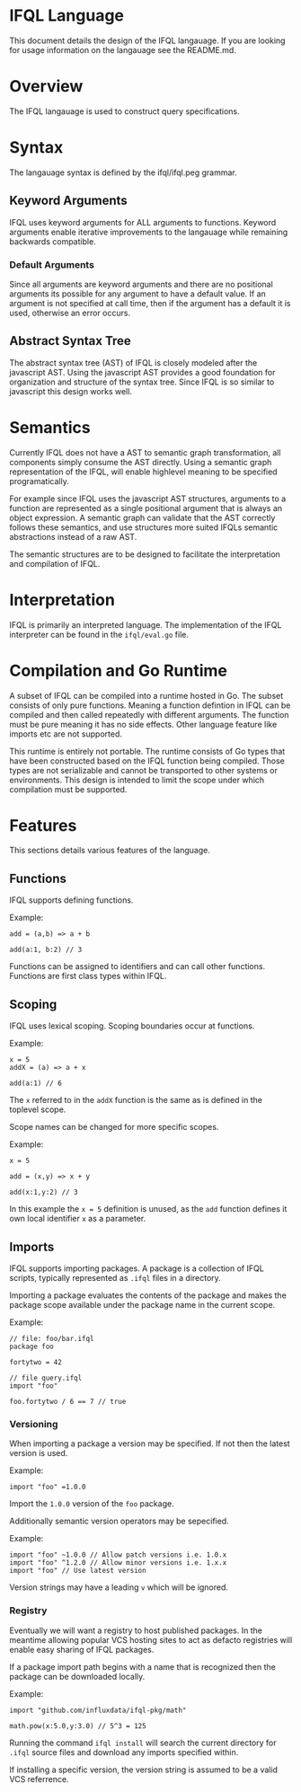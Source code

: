 # IFQL Language

This document details the design of the IFQL langauage.
If you are looking for usage information on the langauage see the README.md.

# Overview

The IFQL langauage is used to construct query specifications.

# Syntax

The langauage syntax is defined by the ifql/ifql.peg grammar.

## Keyword Arguments

IFQL uses keyword arguments for ALL arguments to functions.
Keyword arguments enable iterative improvements to the langauage while remaining backwards compatible.

### Default Arguments

Since all arguments are keyword arguments and there are no positional arguments its possible for any argument to have a default value.
If an argument is not specified at call time, then if the argument has a default it is used, otherwise an error occurs.

## Abstract Syntax Tree

The abstract syntax tree (AST) of IFQL is closely modeled after the javascript AST.
Using the javascript AST provides a good foundation for organization and structure of the syntax tree.
Since IFQL is so similar to javascript this design works well.

# Semantics

Currently IFQL does not have a AST to semantic graph transformation, all components simply consume the AST directly.
Using a semantic graph representation of the IFQL, will enable highlevel meaning to be specified programatically.

For example since IFQL uses the javascript AST structures, arguments to a function are represented as a single positional argument that is always an object expression.
A semantic graph can validate that the AST correctly follows these semantics, and use structures more suited IFQLs semantic abstractions instead of a raw AST.

The semantic structures are to be designed to facilitate the interpretation and compilation of IFQL.

# Interpretation

IFQL is primarily an interpreted language.
The implementation of the IFQL interpreter can be found in the `ifql/eval.go` file.


# Compilation and Go Runtime

A subset of IFQL can be compiled into a runtime hosted in Go.
The subset consists of only pure functions.
Meaning a function defintion in IFQL can be compiled and then called repeatedly with different arguments.
The function must be pure meaning it has no side effects.
Other language feature like imports etc are not supported.

This runtime is entirely not portable.
The runtime consists of Go types that have been constructed based on the IFQL function being compiled.
Those types are not serializable and cannot be transported to other systems or environments.
This design is intended to limit the scope under which compilation must be supported.

# Features

This sections details various features of the language.

## Functions

IFQL supports defining functions.

Example:

```
add = (a,b) => a + b

add(a:1, b:2) // 3
```

Functions can be assigned to identifiers and can call other functions.
Functions are first class types within IFQL.

## Scoping

IFQL uses lexical scoping.
Scoping boundaries occur at functions.

Example:

```
x = 5
addX = (a) => a + x

add(a:1) // 6
```

The `x` referred to in the `addX` function is the same as is defined in the toplevel scope.

Scope names can be changed for more specific scopes.

Example:

```
x = 5

add = (x,y) => x + y

add(x:1,y:2) // 3
```

In this example the `x = 5` definition is unused, as the `add` function defines it own local identifier `x` as a parameter.

## Imports

IFQL supports importing packages.
A package is a collection of IFQL scripts, typically represented as `.ifql` files in a directory.

Importing a package evaluates the contents of the package and makes the package scope available under the package name in the current scope.

Example:


```
// file: foo/bar.ifql
package foo

fortytwo = 42
```

```
// file query.ifql
import "foo"

foo.fortytwo / 6 == 7 // true
```



### Versioning

When importing a package a version may be specified.
If not then the latest version is used.

Example:

```
import "foo" =1.0.0
```

Import the `1.0.0` version of the `foo` package.

Additionally semantic version operators may be sepecified.

Example:

```
import "foo" ~1.0.0 // Allow patch versions i.e. 1.0.x
import "foo" ^1.2.0 // Allow minor versions i.e. 1.x.x
import "foo" // Use latest version
```

Version strings may have a leading `v` which will be ignored.

### Registry

Eventually we will want a registry to host published packages.
In the meantime allowing popular VCS hosting sites to act as defacto registries will enable easy sharing of IFQL packages.

If a package import path begins with a name that is recognized then the package can be downloaded locally.

Example:

```
import "github.com/influxdata/ifql-pkg/math"

math.pow(x:5.0,y:3.0) // 5^3 = 125
```

Running the command `ifql install` will search the current directory for `.ifql` source files and download any imports specified within.

If installing a specific version, the version string is assumed to be a valid VCS referrence.
